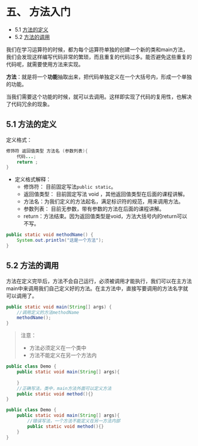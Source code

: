 # 五、 方法入门

- 5.1 [方法的定义](#5.1-方法的定义)
- 5.2 [方法的调用](#5.2-方法的调用)

我们在学习运算符的时候，都为每个运算符单独的创建一个新的类和main方法，我们会发现这样编写代码非常的繁琐，而且重复的代码过多。能否避免这些重复的代码呢，就需要使用方法来实现。

**方法**：就是将一个**功能**抽取出来，把代码单独定义在一个大括号内，形成一个单独的功能。 

当我们需要这个功能的时候，就可以去调用。这样即实现了代码的复用性，也解决了代码冗余的现象。

## 5.1 方法的定义

定义格式：

```java
修饰符 返回值类型 方法名 (参数列表){
    代码...;
    return ;
}
```

- 定义格式解释：
  - 修饰符： 目前固定写法`public static`。
  - 返回值类型： 目前固定写法 void ，其他返回值类型在后面的课程讲解。
  - 方法名：为我们定义的方法起名，满足标识符的规范，用来调用方法。
  - 参数列表： 目前无参数，带有参数的方法在后面的课程讲解。 
  - return：方法结束。因为返回值类型是void，方法大括号内的return可以不写。

```java
public static void methodName() {
    System.out.println("这是一个方法");
}
```

## 5.2 方法的调用

方法在定义完毕后，方法不会自己运行，必须被调用才能执行，我们可以在主方法main中来调用我们自己定义好的方法。在主方法中，直接写要调用的方法名字就可以调用了。

```java
public static void main(String[] args) {
    //调用定义的方法methodName
    methodName();
}
```

> 注意：
>
> - 方法必须定义在一个类中
> - 方法不能定义在另一个方法内

```java
public class Demo {
    public static void main(String[] args){
        
    }
    //正确写法，类中，main方法外面可以定义方法
    public static void method(){}
}
```

```java
public class Demo {
    public static void main(String[] args){
        //错误写法，一个方法不能定义在另一方法内部
        public static void method(){}
    }
}

```

